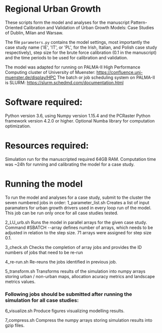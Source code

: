 # Regional Urban Growth

These scripts form the model and analyses for the manuscript Pattern-Oriented Calibration and Validation of Urban Growth Models: Case Studies of Dublin, Milan and Warsaw.

The file `parameters.py` contains the model settings, most importantly the case study name ('IE', 'IT', or 'PL', for the Irish, Italian, and Polish case study respectively), step size for the brute force calibration (0.1 in the manuscript) and the time periods to be used for calibration and validation.

The model was adapted for running on PALMA-II High Performance Computing cluster of University of Muenster:
https://confluence.uni-muenster.de/display/HPC
The batch or job scheduling system on PALMA-II is SLURM:
https://slurm.schedmd.com/documentation.html

# Software required:
Python version 3.6, using Numpy version 1.15.4 and the PCRaster Python framework version 4.2.0 or higher.
Optional Numba library for computation optimization.

# Resources required:
Simulation run for the manuscripted required 64GB RAM. Computation time was ~24h for running and calibrating the model for a case study. 

# Running the model
To run the model and analyses for a case study, submit to the cluster the seven numbered jobs in order:
1_parameter_list.sh 
Creates a list of input paramaters for urban growth drivers used in every loop run of the model. This job can be run only once for all case studies tested.

2_LU_urb.sh 
Runs the model in parallel arrays for the given case study. Command #SBATCH --array defines number of arrays, which needs to be adjusted in relation to the step size. 71 arrays were assigned for step size 0.1.

3_check.sh
Checks the completion of array jobs and provides the ID numbers of jobs that need to be re-run

4_re-run.sh
Re-reuns the jobs identified in previous job.

5_transform.sh
Transforms results of the simulation into numpy arrays storing urban / non-urban maps, allocation acuracy metrics and landscape metrics values.

### Following jobs should be submitted after running the simulation for all case studies:
6_visualize.sh
Produce figures visualizing modelling results.

7_compress.sh
Compress the numpy arrays storing simulation results into gzip files.
